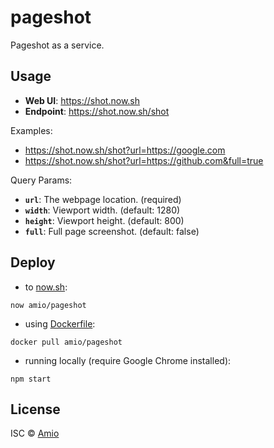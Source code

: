 # pageshot

Pageshot as a service.

## Usage

- __Web UI__: https://shot.now.sh
- __Endpoint__: https://shot.now.sh/shot

Examples:

- https://shot.now.sh/shot?url=https://google.com
- https://shot.now.sh/shot?url=https://github.com&full=true

Query Params:

- __`url`__: The webpage location. (required)
- __`width`__: Viewport width. (default: 1280)
- __`height`__: Viewport height. (default: 800)
- __`full`__: Full page screenshot. (default: false)

## Deploy

- to [now.sh](https://zeit.co/now):
```
now amio/pageshot
```

- using [Dockerfile](Dockerfile):
```
docker pull amio/pageshot
```

- running locally (require Google Chrome installed):
```
npm start
```

## License

ISC © [Amio](https://github.com/amio)
